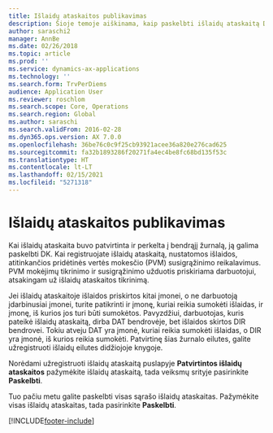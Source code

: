 ```yaml
---
title: Išlaidų ataskaitos publikavimas
description: Šioje temoje aiškinama, kaip paskelbti išlaidų ataskaitą DK.
author: saraschi2
manager: AnnBe
ms.date: 02/26/2018
ms.topic: article
ms.prod: ''
ms.service: dynamics-ax-applications
ms.technology: ''
ms.search.form: TrvPerDiems
audience: Application User
ms.reviewer: roschlom
ms.search.scope: Core, Operations
ms.search.region: Global
ms.author: saraschi
ms.search.validFrom: 2016-02-28
ms.dyn365.ops.version: AX 7.0.0
ms.openlocfilehash: 36be76c0c9f25cb93921acee36a820e276cad625
ms.sourcegitcommit: fa32b1893286f20271fa4ec4be8fc68bd135f53c
ms.translationtype: HT
ms.contentlocale: lt-LT
ms.lasthandoff: 02/15/2021
ms.locfileid: "5271318"
---
```

# <a name="post-an-expense-report"></a>Išlaidų ataskaitos publikavimas

Kai išlaidų ataskaita buvo patvirtinta ir perkelta į bendrąjį žurnalą, ją galima paskelbti DK. Kai registruojate išlaidų ataskaitą, nustatomos išlaidos, atitinkančios pridėtinės vertės mokesčio (PVM) susigrąžinimo reikalavimus. PVM mokėjimų tikrinimo ir susigrąžinimo užduotis priskiriama darbuotojui, atsakingam už išlaidų ataskaitos tikrinimą.

Jei išlaidų ataskaitoje išlaidos priskirtos kitai įmonei, o ne darbuotoją įdarbinusiai įmonei, turite patikrinti ir įmonę, kuriai reikia sumokėti išlaidas, ir įmonę, iš kurios jos turi būti sumokėtos. Pavyzdžiui, darbuotojas, kuris pateikė išlaidų ataskaitą, dirba DAT bendrovėje, bet išlaidos skirtos DIR bendrovei. Tokiu atveju DAT yra įmonė, kuriai reikia sumokėti išlaidas, o DIR yra įmonė, iš kurios reikia sumokėti. Patvirtinę šias žurnalo eilutes, galite užregistruoti išlaidų eilutes didžiojoje knygoje.

Norėdami užregistruoti išlaidų ataskaitą puslapyje **Patvirtintos išlaidų ataskaitos** pažymėkite išlaidų ataskaitą, tada veiksmų srityje pasirinkite **Paskelbti**.

Tuo pačiu metu galite paskelbti visas sąrašo išlaidų ataskaitas. Pažymėkite visas išlaidų ataskaitas, tada pasirinkite **Paskelbti**.


[!INCLUDE[footer-include](../includes/footer-banner.md)]